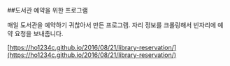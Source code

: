##도서관 예약을 위한 프로그램

매일 도서관을 예약하기 귀찮아서 만든 프로그램.
자리 정보를 크롤링해서 빈자리에 예약 요청을 보내줍니다.

[https://ho1234c.github.io/2016/08/21/library-reservation/](https://ho1234c.github.io/2016/08/21/library-reservation/)
